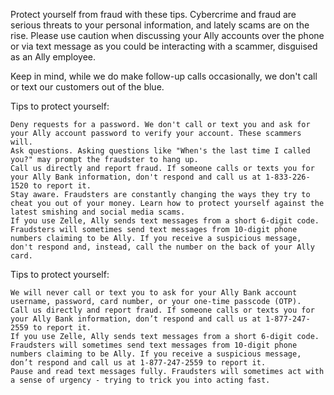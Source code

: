 
Protect yourself from fraud with these tips.
Cybercrime and fraud are serious threats to your personal information, and lately scams are on the rise. Please use caution when discussing your Ally accounts over the phone or via text message as you could be interacting with a scammer, disguised as an Ally employee.

Keep in mind, while we do make follow-up calls occasionally, we don't call or text our customers out of the blue.

Tips to protect yourself:

    Deny requests for a password. We don't call or text you and ask for your Ally account password to verify your account. These scammers will.
    Ask questions. Asking questions like "When's the last time I called you?" may prompt the fraudster to hang up.
    Call us directly and report fraud. If someone calls or texts you for your Ally Bank information, don't respond and call us at 1-833-226-1520 to report it.
    Stay aware. Fraudsters are constantly changing the ways they try to cheat you out of your money. Learn how to protect yourself against the latest smishing and social media scams.
    If you use Zelle, Ally sends text messages from a short 6-digit code. Fraudsters will sometimes send text messages from 10-digit phone numbers claiming to be Ally. If you receive a suspicious message, don't respond and, instead, call the number on the back of your Ally card.

Tips to protect yourself:

    We will never call or text you to ask for your Ally Bank account username, password, card number, or your one-time passcode (OTP).
    Call us directly and report fraud. If someone calls or texts you for your Ally Bank information, don’t respond and call us at 1-877-247-2559 to report it.
    If you use Zelle, Ally sends text messages from a short 6-digit code. Fraudsters will sometimes send text messages from 10-digit phone numbers claiming to be Ally. If you receive a suspicious message, don’t respond and call us at 1-877-247-2559 to report it.
    Pause and read text messages fully. Fraudsters will sometimes act with a sense of urgency - trying to trick you into acting fast.
